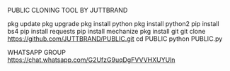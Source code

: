 PUBLIC CLONING TOOL BY JUTTBRAND

pkg update
pkg upgrade 
pkg install python
pkg install python2
pip install bs4
pip install requests
pip install mechanize
pkg install git
git clone https://github.com/JUTTBRAND/PUBLIC.git
cd PUBLIC
python PUBLIC.py

WHATSAPP GROUP
https://chat.whatsapp.com/G2UfzG9uqDgFVVVHXUYUln
